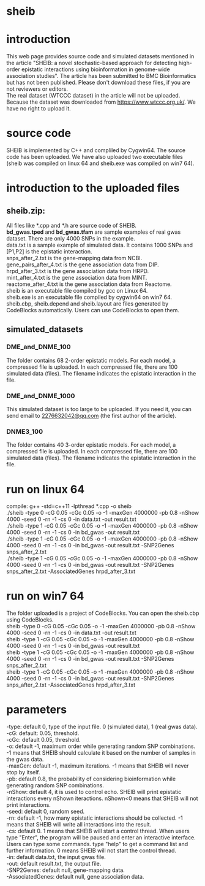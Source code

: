 # sheib
# introduction
This web page provides source code and simulated datasets mentioned in the article "SHEIB: a novel stochastic-based approach for detecting high-order epistatic interactions using bioinformation in genome-wide association studies". The article has been submitted to BMC Bioinformatics but has not been published. Please don't download these files, if you are not reviewers or editors.<br>
The real dataset (WTCCC dataset) in the article will not be uploaded. Because the dataset was downloaded from https://www.wtccc.org.uk/. We have no right to upload it.
# source code
SHEIB is implemented by C++ and compliled by Cygwin64. The source code has been uploaded. We have also uploaded two executable files (sheib was compiled on linux 64 and sheib.exe was compiled on win7 64).
# introduction to the uploaded files
## sheib.zip:
All files like *.cpp and *.h are source code of SHEIB.<br>
**bd_gwas.tped** and **bd_gwas.tfam** are sample examples of real gwas dataset. There are only 4000 SNPs in the example.<br>
data.txt is a sample example of simulated data. It contains 1000 SNPs and [P1,P2] is the epistatic interaction.<br>
snps_after_2.txt is the gene-mapping data from NCBI.<br>
gene_pairs_after_4.txt is the gene association data from DIP.<br>
hrpd_after_3.txt is the gene association data from HRPD.<br>
mint_after_4.txt is the gene association data from MINT.<br>
reactome_after_4.txt is the gene association data from Reactome.<br>
sheib is an executable file compiled by gcc on Linux 64.<br>
sheib.exe is an executable file compiled by cygwin64 on win7 64.<br>
sheib.cbp, sheib.depend and sheib.layout are files generated by CodeBlocks automatically. Users can use CodeBlocks to open them.<br>
## simulated_datasets
### DME_and_DNME_100
The folder contains 68 2-order epistatic models. For each model, a compressed file is uploaded. In each compressed file, there are 100 simulated data (files). The filename indicates the epistatic interaction in the file.
### DME_and_DNME_1000
This simulated dataset is too large to be uploaded. If you need it, you can send email to 2276632042@qq.com (the first author of the article).<br>
### DNME3_100
The folder contains 40 3-order epistatic models. For each model, a compressed file is uploaded. In each compressed file, there are 100 simulated data (files). The filename indicates the epistatic interaction in the file.
# run on linux 64
compile: g++ -std=c++11 -lpthread *.cpp -o sheib<br>
./sheib -type 0 -cG 0.05 -cGc 0.05 -o -1 -maxGen 4000000 -pb 0.8 -nShow 4000 -seed 0 -rn -1 -cs 0 -in data.txt -out result.txt<br>
./sheib -type 1 -cG 0.05 -cGc 0.05 -o -1 -maxGen 4000000 -pb 0.8 -nShow 4000 -seed 0 -rn -1 -cs 0 -in bd_gwas -out result.txt<br>
./sheib -type 1 -cG 0.05 -cGc 0.05 -o -1 -maxGen 4000000 -pb 0.8 -nShow 4000 -seed 0 -rn -1 -cs 0 -in bd_gwas -out result.txt -SNP2Genes snps_after_2.txt<br>
./sheib -type 1 -cG 0.05 -cGc 0.05 -o -1 -maxGen 4000000 -pb 0.8 -nShow 4000 -seed 0 -rn -1 -cs 0 -in bd_gwas -out result.txt -SNP2Genes snps_after_2.txt -AssociatedGenes hrpd_after_3.txt<br>
# run on win7 64
The folder uploaded is a project of CodeBlocks. You can open the sheib.cbp using CodeBlocks.<br>
sheib -type 0 -cG 0.05 -cGc 0.05 -o -1 -maxGen 4000000 -pb 0.8 -nShow 4000 -seed 0 -rn -1 -cs 0 -in data.txt -out result.txt<br>
sheib -type 1 -cG 0.05 -cGc 0.05 -o -1 -maxGen 4000000 -pb 0.8 -nShow 4000 -seed 0 -rn -1 -cs 0 -in bd_gwas -out result.txt<br>
sheib -type 1 -cG 0.05 -cGc 0.05 -o -1 -maxGen 4000000 -pb 0.8 -nShow 4000 -seed 0 -rn -1 -cs 0 -in bd_gwas -out result.txt -SNP2Genes snps_after_2.txt<br>
sheib -type 1 -cG 0.05 -cGc 0.05 -o -1 -maxGen 4000000 -pb 0.8 -nShow 4000 -seed 0 -rn -1 -cs 0 -in bd_gwas -out result.txt -SNP2Genes snps_after_2.txt -AssociatedGenes hrpd_after_3.txt<br>
# parameters
-type: default 0, type of the input file. 0 (simulated data), 1 (real gwas data).<br>
-cG: default: 0.05, threshold.<br>
-cGc: default 0.05, threshold.<br>
-o: default -1, maximum order while generating random SNP combinations. -1 means that SHEIB should calculate it based on the number of samples in the gwas data.<br>
-maxGen: default -1, maximum iterations. -1 means that SHEIB will never stop by itself.<br>
-pb: default 0.8, the probability of considering bioinformation while generating random SNP combinations.<br>
-nShow: default 4, it is used to control echo. SHEIB will print epistatic interactions every nShown iteractions. nShown<0 means that SHEIB will not print interactions.<br>
-seed: default 0, random seed.<br>
-rn: default -1, how many epistatic interactions should be collected. -1 means that SHEIB will write all interactions into the result.<br>
-cs: default 0. 1 means that SHEIB will start a control thread. When users type "Enter", the program will be paused and enter an interactive interface. Users can type some commands. type "help" to get a command list and further information. 0 means SHEIB will not start the control thread.<br>
-in: default data.txt, the input gwas file.<br>
-out: default result.txt, the output file.<br>
-SNP2Genes: default null, gene-mapping data.<br>
-AssociatedGenes: default null, gene association data.<br>

